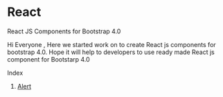 # React
React JS Components for Bootstrap 4.0

Hi Everyone , Here we started work on to create React js components for bootstrap 4.0. Hope it will help to developers 
to use ready made React js component for Bootstarp 4.0

Index

1. <a href="https://github.com/mobiosolutions/React/tree/master/bootstrap4.0/Alert">Alert</a>
